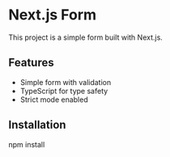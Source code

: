 # Next.js Form

This project is a simple form built with Next.js.

## Features

- Simple form with validation
- TypeScript for type safety
- Strict mode enabled

## Installation

npm install

